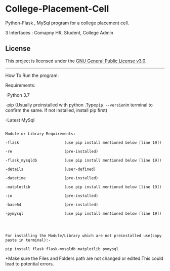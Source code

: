 # College-Placement-Cell
Python-Flask , MySql program for a college placement cell. 


3 Interfaces : Comapny HR, Student, College Admin

## License

This project is licensed under the [GNU General Public License v3.0](LICENSE).

----------------------------------------------------------------------------------------------------


How To Run the program:

Requirements:

-Python 3.7

-pip                       (Usually preinstalled with python .Type``` pip --version ```in terminal to confirm the same. If not installed, install pip first)


-Latest MySql
```

Module or Library Requirements:

-flask                    (use pip install mentioned below [line 19])

-re                       (pre-installed)

-flask_mysqldb            (use pip install mentioned below [line 19])

-details                  (user-defined)

-datetime                 (pre-installed)

-matplotlib               (use pip install mentioned below [line 19])

-io                       (pre-installed)

-base64                   (pre-installed)

-pymysql                  (use pip install mentioned below [line 19])




For installing the Module/Library which are not preinstalled use(copy paste in terminal):-
```

```
pip install flask flask-mysqldb matplotlib pymysql
```


*Make sure the Files and Folders path are not changed or edited.This could lead to potential errors.


